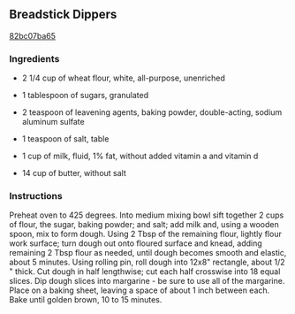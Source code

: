 ## Breadstick Dippers

[82bc07ba65](http://www.food.com/recipe/breadstick-dippers-274424)

### Ingredients

 - 2 1/4 cup of wheat flour, white, all-purpose, unenriched

 - 1 tablespoon of sugars, granulated

 - 2 teaspoon of leavening agents, baking powder, double-acting, sodium aluminum sulfate

 - 1 teaspoon of salt, table

 - 1 cup of milk, fluid, 1% fat, without added vitamin a and vitamin d

 - 14 cup of butter, without salt

### Instructions

Preheat oven to 425 degrees. Into medium mixing bowl sift together 2 cups of flour, the sugar, baking powder; and salt; add milk and, using a wooden spoon, mix to form dough. Using 2 Tbsp of the remaining flour, lightly flour work surface; turn dough out onto floured surface and knead, adding remaining 2 Tbsp flour as needed, until dough becomes smooth and elastic, about 5 minutes. Using rolling pin, roll dough into 12x8" rectangle, about 1/2 " thick. Cut dough in half lengthwise; cut each half crosswise into 18 equal slices. Dip dough slices into margarine - be sure to use all of the margarine. Place on a baking sheet, leaving a space of about 1 inch between each. Bake until golden brown, 10 to 15 minutes.